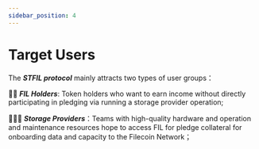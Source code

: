 ```yaml
---
sidebar_position: 4
---
```


# Target Users

The _**STFIL protocol**_ mainly attracts two types of user groups：

🙆🏼 _**FIL Holders**_: Token holders who want to earn income without directly participating in pledging via running a storage provider operation;

🙆🏼‍♂️︎︎ **_Storage Providers_**：Teams with high-quality hardware and operation and maintenance resources hope to access FIL for pledge collateral for onboarding data and capacity to the Filecoin Network；
